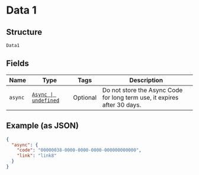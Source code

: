 
# Data 1

## Structure

`Data1`

## Fields

| Name | Type | Tags | Description |
|  --- | --- | --- | --- |
| `async` | [`Async \| undefined`](../../doc/models/async.md) | Optional | Do not store the Async Code for long term use, it expires after 30 days. |

## Example (as JSON)

```json
{
  "async": {
    "code": "00000038-0000-0000-0000-000000000000",
    "link": "link8"
  }
}
```

